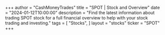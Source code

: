 +++
author = "CashMoneyTrades"
title = "SPOT | Stock and Overview"
date = "2024-01-12T10:00:00"
description = "Find the latest information about trading SPOT stock for a full financial overview to help with your stock trading and investing."
tags = [
   "Stocks",
]
layout = "stocks"
ticker = "SPOT"
+++
